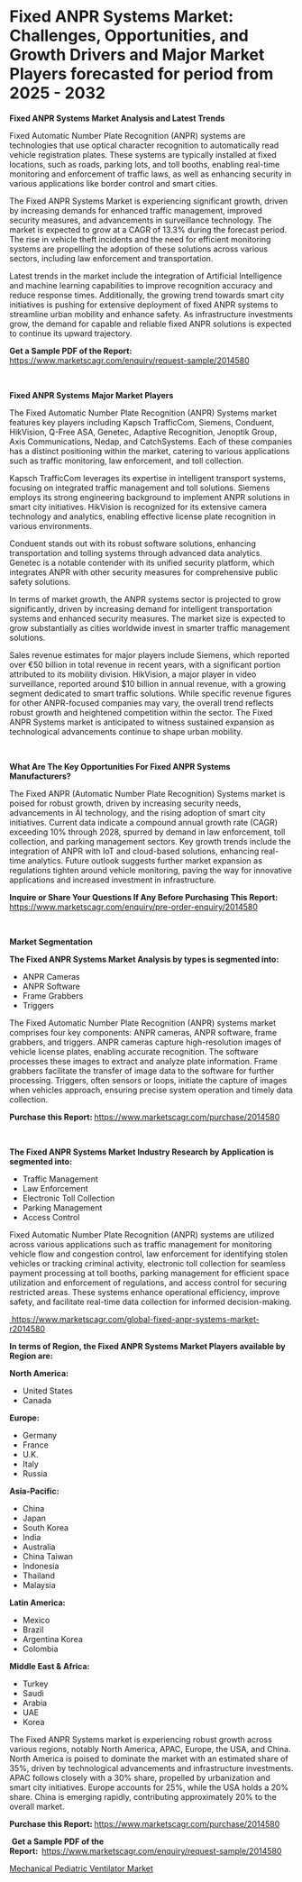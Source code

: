 <p><h1>Fixed ANPR Systems Market: Challenges, Opportunities, and Growth Drivers and Major Market Players forecasted for period from 2025 - 2032</h1></p><p><strong>Fixed ANPR Systems Market Analysis and Latest Trends</strong></p>
<p><p>Fixed Automatic Number Plate Recognition (ANPR) systems are technologies that use optical character recognition to automatically read vehicle registration plates. These systems are typically installed at fixed locations, such as roads, parking lots, and toll booths, enabling real-time monitoring and enforcement of traffic laws, as well as enhancing security in various applications like border control and smart cities.</p><p>The Fixed ANPR Systems Market is experiencing significant growth, driven by increasing demands for enhanced traffic management, improved security measures, and advancements in surveillance technology. The market is expected to grow at a CAGR of 13.3% during the forecast period. The rise in vehicle theft incidents and the need for efficient monitoring systems are propelling the adoption of these solutions across various sectors, including law enforcement and transportation.</p><p>Latest trends in the market include the integration of Artificial Intelligence and machine learning capabilities to improve recognition accuracy and reduce response times. Additionally, the growing trend towards smart city initiatives is pushing for extensive deployment of fixed ANPR systems to streamline urban mobility and enhance safety. As infrastructure investments grow, the demand for capable and reliable fixed ANPR solutions is expected to continue its upward trajectory.</p></p>
<p><strong>Get a Sample PDF of the Report:&nbsp;</strong> <a href="https://www.marketscagr.com/enquiry/request-sample/2014580?utm_campaign=2468&utm_medium=2&utm_source=Github&utm_content=ia&utm_term=29032025&utm_id=fixed-anpr-systems">https://www.marketscagr.com/enquiry/request-sample/2014580</a></p>
<p>&nbsp;</p>
<p><strong>Fixed ANPR Systems Major Market Players</strong></p>
<p><p>The Fixed Automatic Number Plate Recognition (ANPR) Systems market features key players including Kapsch TrafficCom, Siemens, Conduent, HikVision, Q-Free ASA, Genetec, Adaptive Recognition, Jenoptik Group, Axis Communications, Nedap, and CatchSystems. Each of these companies has a distinct positioning within the market, catering to various applications such as traffic monitoring, law enforcement, and toll collection.</p><p>Kapsch TrafficCom leverages its expertise in intelligent transport systems, focusing on integrated traffic management and toll solutions. Siemens employs its strong engineering background to implement ANPR solutions in smart city initiatives. HikVision is recognized for its extensive camera technology and analytics, enabling effective license plate recognition in various environments.</p><p>Conduent stands out with its robust software solutions, enhancing transportation and tolling systems through advanced data analytics. Genetec is a notable contender with its unified security platform, which integrates ANPR with other security measures for comprehensive public safety solutions.</p><p>In terms of market growth, the ANPR systems sector is projected to grow significantly, driven by increasing demand for intelligent transportation systems and enhanced security measures. The market size is expected to grow substantially as cities worldwide invest in smarter traffic management solutions.</p><p>Sales revenue estimates for major players include Siemens, which reported over €50 billion in total revenue in recent years, with a significant portion attributed to its mobility division. HikVision, a major player in video surveillance, reported around $10 billion in annual revenue, with a growing segment dedicated to smart traffic solutions. While specific revenue figures for other ANPR-focused companies may vary, the overall trend reflects robust growth and heightened competition within the sector. The Fixed ANPR Systems market is anticipated to witness sustained expansion as technological advancements continue to shape urban mobility.</p></p>
<p>&nbsp;</p>
<p><strong>What Are The Key Opportunities For Fixed ANPR Systems Manufacturers?</strong></p>
<p><p>The Fixed ANPR (Automatic Number Plate Recognition) Systems market is poised for robust growth, driven by increasing security needs, advancements in AI technology, and the rising adoption of smart city initiatives. Current data indicate a compound annual growth rate (CAGR) exceeding 10% through 2028, spurred by demand in law enforcement, toll collection, and parking management sectors. Key growth trends include the integration of ANPR with IoT and cloud-based solutions, enhancing real-time analytics. Future outlook suggests further market expansion as regulations tighten around vehicle monitoring, paving the way for innovative applications and increased investment in infrastructure.</p></p>
<p><strong>Inquire or Share Your Questions If Any Before Purchasing This Report:</strong> <a href="https://www.marketscagr.com/enquiry/pre-order-enquiry/2014580?utm_campaign=2468&utm_medium=2&utm_source=Github&utm_content=ia&utm_term=29032025&utm_id=fixed-anpr-systems">https://www.marketscagr.com/enquiry/pre-order-enquiry/2014580</a></p>
<p>&nbsp;</p>
<p><strong>Market Segmentation</strong></p>
<p><strong>The Fixed ANPR Systems Market Analysis by types is segmented into:</strong></p>
<p><ul><li>ANPR Cameras</li><li>ANPR Software</li><li>Frame Grabbers</li><li>Triggers</li></ul></p>
<p><p>The Fixed Automatic Number Plate Recognition (ANPR) systems market comprises four key components: ANPR cameras, ANPR software, frame grabbers, and triggers. ANPR cameras capture high-resolution images of vehicle license plates, enabling accurate recognition. The software processes these images to extract and analyze plate information. Frame grabbers facilitate the transfer of image data to the software for further processing. Triggers, often sensors or loops, initiate the capture of images when vehicles approach, ensuring precise system operation and timely data collection.</p></p>
<p><strong>Purchase this Report:&nbsp;</strong><a href="https://www.marketscagr.com/purchase/2014580?utm_campaign=2468&utm_medium=2&utm_source=Github&utm_content=ia&utm_term=29032025&utm_id=fixed-anpr-systems">https://www.marketscagr.com/purchase/2014580</a></p>
<p>&nbsp;</p>
<p><strong>The Fixed ANPR Systems Market Industry Research by Application is segmented into:</strong></p>
<p><ul><li>Traffic Management</li><li>Law Enforcement</li><li>Electronic Toll Collection</li><li>Parking Management</li><li>Access Control</li></ul></p>
<p><p>Fixed Automatic Number Plate Recognition (ANPR) systems are utilized across various applications such as traffic management for monitoring vehicle flow and congestion control, law enforcement for identifying stolen vehicles or tracking criminal activity, electronic toll collection for seamless payment processing at toll booths, parking management for efficient space utilization and enforcement of regulations, and access control for securing restricted areas. These systems enhance operational efficiency, improve safety, and facilitate real-time data collection for informed decision-making.</p></p>
<p><a href="https://www.marketscagr.com/global-fixed-anpr-systems-market-r2014580?utm_campaign=2468&utm_medium=2&utm_source=Github&utm_content=ia&utm_term=29032025&utm_id=fixed-anpr-systems">&nbsp;https://www.marketscagr.com/global-fixed-anpr-systems-market-r2014580</a></p>
<p><strong>In terms of Region, the Fixed ANPR Systems Market Players available by Region are:</strong></p>
<p>
    <p> <strong> North America: </strong>
        <ul>
            <li>United States</li>
            <li>Canada</li>
        </ul>
        </p> 
    <p> <strong> Europe: </strong>
        <ul>
            <li>Germany</li>
            <li>France</li>
            <li>U.K.</li>
            <li>Italy</li>
            <li>Russia</li>
        </ul>
        </p> 
    <p> <strong> Asia-Pacific: </strong>
        <ul>
            <li>China</li>
            <li>Japan</li>
            <li>South Korea</li>
            <li>India</li>
            <li>Australia</li>
            <li>China Taiwan</li>
            <li>Indonesia</li>
            <li>Thailand</li>
            <li>Malaysia</li>
        </ul>
        </p> 
    <p> <strong> Latin America: </strong>
        <ul>
            <li>Mexico</li>
            <li>Brazil</li>
            <li>Argentina Korea</li>
            <li>Colombia</li>
        </ul>
        </p> 
    <p> <strong> Middle East & Africa: </strong>
        <ul>
            <li>Turkey</li>
            <li>Saudi</li>
            <li>Arabia</li>
            <li>UAE</li>
            <li>Korea</li>
        </ul>
    </p>
    </p>
<p><p>The Fixed ANPR Systems market is experiencing robust growth across various regions, notably North America, APAC, Europe, the USA, and China. North America is poised to dominate the market with an estimated share of 35%, driven by technological advancements and infrastructure investments. APAC follows closely with a 30% share, propelled by urbanization and smart city initiatives. Europe accounts for 25%, while the USA holds a 20% share. China is emerging rapidly, contributing approximately 20% to the overall market.</p></p>
<p><strong>Purchase this Report: </strong><a href="https://www.marketscagr.com/purchase/2014580?utm_campaign=2468&utm_medium=2&utm_source=Github&utm_content=ia&utm_term=29032025&utm_id=fixed-anpr-systems">https://www.marketscagr.com/purchase/2014580</a></p>
<p>&nbsp;<strong>Get a Sample PDF of the Report:&nbsp;&nbsp;</strong><a href="https://www.marketscagr.com/enquiry/request-sample/2014580?utm_campaign=2468&utm_medium=2&utm_source=Github&utm_content=ia&utm_term=29032025&utm_id=fixed-anpr-systems">https://www.marketscagr.com/enquiry/request-sample/2014580</a></p>
<p><strong></strong></p>
<p><p><a href="https://github.com/barnickclara79/Market-Research-Report-List-1/blob/main/mechanical-pediatric-ventilator-market.md?utm_campaign=2468&utm_medium=2&utm_source=Github&utm_content=ia&utm_term=29032025&utm_id=fixed-anpr-systems">Mechanical Pediatric Ventilator Market</a></p></p>
